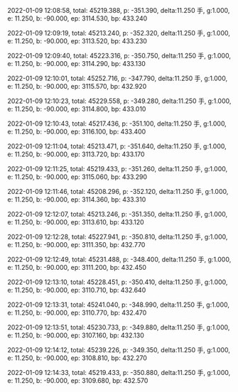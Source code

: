 2022-01-09 12:08:58, total: 45219.388, p: -351.390, delta:11.250 手, g:1.000, e: 11.250, b: -90.000, ep: 3114.530, bp: 433.240

2022-01-09 12:09:19, total: 45213.240, p: -352.320, delta:11.250 手, g:1.000, e: 11.250, b: -90.000, ep: 3113.520, bp: 433.230

2022-01-09 12:09:40, total: 45223.316, p: -350.750, delta:11.250 手, g:1.000, e: 11.250, b: -90.000, ep: 3114.290, bp: 433.130

2022-01-09 12:10:01, total: 45252.716, p: -347.790, delta:11.250 手, g:1.000, e: 11.250, b: -90.000, ep: 3115.570, bp: 432.920

2022-01-09 12:10:23, total: 45229.558, p: -349.280, delta:11.250 手, g:1.000, e: 11.250, b: -90.000, ep: 3114.800, bp: 433.010

2022-01-09 12:10:43, total: 45217.436, p: -351.100, delta:11.250 手, g:1.000, e: 11.250, b: -90.000, ep: 3116.100, bp: 433.400

2022-01-09 12:11:04, total: 45213.471, p: -351.640, delta:11.250 手, g:1.000, e: 11.250, b: -90.000, ep: 3113.720, bp: 433.170

2022-01-09 12:11:25, total: 45219.433, p: -351.260, delta:11.250 手, g:1.000, e: 11.250, b: -90.000, ep: 3115.060, bp: 433.290

2022-01-09 12:11:46, total: 45208.296, p: -352.120, delta:11.250 手, g:1.000, e: 11.250, b: -90.000, ep: 3114.360, bp: 433.310

2022-01-09 12:12:07, total: 45213.246, p: -351.350, delta:11.250 手, g:1.000, e: 11.250, b: -90.000, ep: 3113.610, bp: 433.120

2022-01-09 12:12:28, total: 45227.941, p: -350.810, delta:11.250 手, g:1.000, e: 11.250, b: -90.000, ep: 3111.350, bp: 432.770

2022-01-09 12:12:49, total: 45231.488, p: -348.400, delta:11.250 手, g:1.000, e: 11.250, b: -90.000, ep: 3111.200, bp: 432.450

2022-01-09 12:13:10, total: 45228.451, p: -350.410, delta:11.250 手, g:1.000, e: 11.250, b: -90.000, ep: 3110.710, bp: 432.640

2022-01-09 12:13:31, total: 45241.040, p: -348.990, delta:11.250 手, g:1.000, e: 11.250, b: -90.000, ep: 3110.770, bp: 432.470

2022-01-09 12:13:51, total: 45230.733, p: -349.880, delta:11.250 手, g:1.000, e: 11.250, b: -90.000, ep: 3107.160, bp: 432.130

2022-01-09 12:14:12, total: 45239.226, p: -349.350, delta:11.250 手, g:1.000, e: 11.250, b: -90.000, ep: 3108.810, bp: 432.270

2022-01-09 12:14:33, total: 45219.433, p: -350.880, delta:11.250 手, g:1.000, e: 11.250, b: -90.000, ep: 3109.680, bp: 432.570